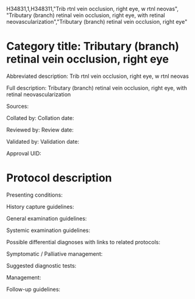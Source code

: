 H34831,1,H348311,"Trib rtnl vein occlusion, right eye, w rtnl neovas", "Tributary (branch) retinal vein occlusion, right eye, with retinal neovascularization","Tributary (branch) retinal vein occlusion, right eye"
# Category title: Tributary (branch) retinal vein occlusion, right eye

Abbreviated description: Trib rtnl vein occlusion, right eye, w rtnl neovas

Full description: Tributary (branch) retinal vein occlusion, right eye, with retinal neovascularization

Sources:

Collated by:
Collation date:

Reviewed by:
Review date:

Validated by:
Validation date:

Approval UID:

# Protocol description

Presenting conditions:

History capture guidelines:

General examination guidelines:

Systemic examination guidelines:

Possible differential diagnoses with links to related protocols:

Symptomatic / Palliative management:

Suggested diagnostic tests:

Management:

Follow-up guidelines:
